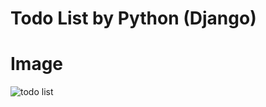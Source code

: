 # Todo List by Python (Django)

# Image

![todo list](https://github.com/user-attachments/assets/1c9c2eba-97b6-4a4a-bb87-c70581b7a302)
